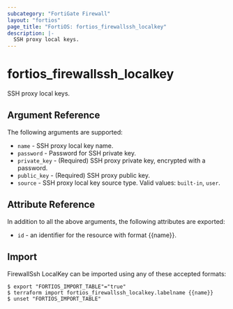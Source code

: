```yaml
---
subcategory: "FortiGate Firewall"
layout: "fortios"
page_title: "FortiOS: fortios_firewallssh_localkey"
description: |-
  SSH proxy local keys.
---
```


# fortios_firewallssh_localkey
SSH proxy local keys.

## Argument Reference

The following arguments are supported:

* `name` - SSH proxy local key name.
* `password` - Password for SSH private key.
* `private_key` - (Required) SSH proxy private key, encrypted with a password.
* `public_key` - (Required) SSH proxy public key.
* `source` - SSH proxy local key source type. Valid values: `built-in`, `user`.


## Attribute Reference

In addition to all the above arguments, the following attributes are exported:
* `id` - an identifier for the resource with format {{name}}.

## Import

FirewallSsh LocalKey can be imported using any of these accepted formats:
```
$ export "FORTIOS_IMPORT_TABLE"="true"
$ terraform import fortios_firewallssh_localkey.labelname {{name}}
$ unset "FORTIOS_IMPORT_TABLE"
```
